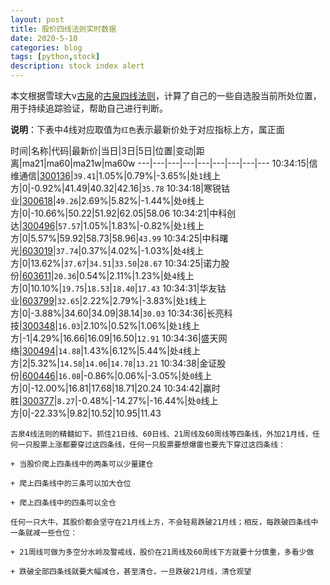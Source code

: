 ```yaml
---
layout: post
title: 股价四线法则实时数据
date: 2020-5-10
categories: blog
tags: [python,stock]
description: stock index alert
---
```



本文根据雪球大v[古泉](https://xueqiu.com/u/7148646888)的[古泉四线法则](https://xueqiu.com/7148646888/130498192)，计算了自己的一些自选股当前所处位置，用于持续追踪验证，帮助自己进行判断。

**说明**：下表中4线对应取值为`红色`表示最新价处于对应指标上方，属正面

时间|名称|代码|最新价|当日|3日|5日|位置|变动|距离|ma21|ma60|ma21w|ma60w
---|---|---|---|---|---|---|---|---
10:34:15|信维通信|[300136](https://xueqiu.com/S/SZ300136)|`39.41`|1.05%|0.79%|-3.65%|处`1`线上方|0|-0.92%|41.49|40.32|42.16|`35.78`
10:34:18|寒锐钴业|[300618](https://xueqiu.com/S/SZ300618)|`49.26`|2.69%|5.82%|-1.44%|处`0`线上方|0|-10.66%|50.22|51.92|62.05|58.06
10:34:21|中科创达|[300496](https://xueqiu.com/S/SZ300496)|`57.57`|1.05%|1.83%|-0.82%|处`1`线上方|0|5.57%|59.92|58.73|58.96|`43.99`
10:34:25|中科曙光|[603019](https://xueqiu.com/S/SH603019)|`37.74`|0.37%|4.02%|-1.03%|处`4`线上方|0|13.62%|`37.67`|`34.51`|`33.50`|`28.67`
10:34:25|诺力股份|[603611](https://xueqiu.com/S/SH603611)|`20.36`|0.54%|2.11%|1.23%|处`4`线上方|0|10.10%|`19.75`|`18.53`|`18.40`|`17.43`
10:34:31|华友钴业|[603799](https://xueqiu.com/S/SH603799)|`32.65`|2.22%|2.79%|-3.83%|处`1`线上方|0|-3.88%|34.60|34.09|38.14|`30.03`
10:34:36|长亮科技|[300348](https://xueqiu.com/S/SZ300348)|`16.03`|2.10%|0.52%|1.06%|处`1`线上方|-1|4.29%|16.66|16.09|16.50|`12.91`
10:34:36|盛天网络|[300494](https://xueqiu.com/S/SZ300494)|`14.88`|1.43%|6.12%|5.44%|处`4`线上方|2|5.32%|`14.58`|`14.06`|`14.78`|`13.21`
10:34:38|金证股份|[600446](https://xueqiu.com/S/SH600446)|`16.08`|-0.86%|0.06%|-3.05%|处`0`线上方|0|-12.00%|16.81|17.68|18.71|20.24
10:34:42|赢时胜|[300377](https://xueqiu.com/S/SZ300377)|`8.27`|-0.48%|-14.27%|-16.44%|处`0`线上方|0|-22.33%|9.82|10.52|10.95|11.43

```
古泉4线法则的精髓如下。抓住21日线、60日线、21周线及60周线等四条线，外加21月线，任何一只股票上涨都要穿过这四条线，任何一只股票要想爆雷也要先下穿过这四条线：

+ 当股价爬上四条线中的两条可以少量建仓

+ 爬上四条线中的三条可以加大仓位

+ 爬上四条线中的四条可以全仓

任何一只大牛，其股价都会坚守在21月线上方，不会轻易跌破21月线；相反，每跌破四条线中一条就减一些仓位：

+ 21周线可做为多空分水岭及警戒线，股价在21周线及60周线下方就要十分慎重，多看少做

+ 跌破全部四条线就要大幅减仓，甚至清仓，一旦跌破21月线，清仓观望
```